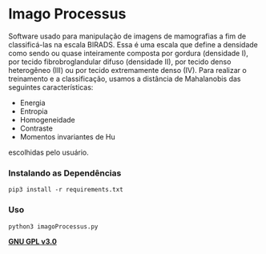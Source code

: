 # Imago Processus

Software usado para manipulação de imagens de mamografias a fim de classificá-las na escala BIRADS. Essa é uma escala que define a densidade como sendo ou quase inteiramente composta por gordura (densidade I), por tecido fibrobroglandular difuso (densidade II), por tecido denso heterogêneo (III) ou por tecido extremamente denso (IV). Para realizar o treinamento e a classificação, usamos a distância de Mahalanobis das seguintes características: 

- Energia
- Entropia
- Homogeneidade
- Contraste
- Momentos invariantes de Hu

escolhidas pelo usuário.

### Instalando as Dependências

```
pip3 install -r requirements.txt
```

### Uso

```
python3 imagoProcessus.py
```

**[GNU GPL v3.0](https://www.gnu.org/licenses/gpl-3.0.html)**
